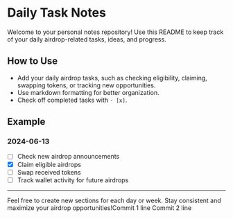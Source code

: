# Daily Task Notes

Welcome to your personal notes repository! Use this README to keep track of your daily airdrop-related tasks, ideas, and progress.

## How to Use

- Add your daily airdrop tasks, such as checking eligibility, claiming, swapping tokens, or tracking new opportunities.
- Use markdown formatting for better organization.
- Check off completed tasks with `- [x]`.

## Example

### 2024-06-13

- [ ] Check new airdrop announcements
- [x] Claim eligible airdrops
- [ ] Swap received tokens
- [ ] Track wallet activity for future airdrops

---

Feel free to create new sections for each day or week. Stay consistent and maximize your airdrop opportunities!Commit 1 line
Commit 2 line
